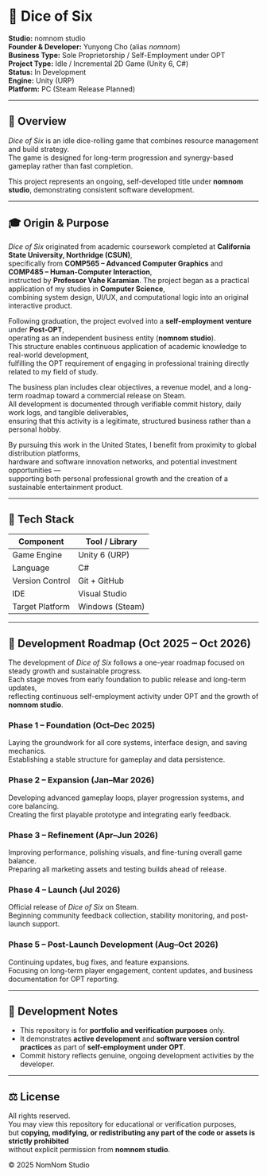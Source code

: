 # 🎲 Dice of Six

**Studio:** nomnom studio  
**Founder & Developer:** Yunyong Cho (alias *nomnom*)  
**Business Type:** Sole Proprietorship / Self-Employment under OPT  
**Project Type:** Idle / Incremental 2D Game (Unity 6, C#)  
**Status:** In Development  
**Engine:** Unity (URP)  
**Platform:** PC (Steam Release Planned)

---

## 🌱 Overview

*Dice of Six* is an idle dice-rolling game that combines resource management and build strategy.  
The game is designed for long-term progression and synergy-based gameplay rather than fast completion.

This project represents an ongoing, self-developed title under **nomnom studio**, demonstrating consistent software development.

---

## 🎓 Origin & Purpose

*Dice of Six* originated from academic coursework completed at **California State University, Northridge (CSUN)**,  
specifically from **COMP565 – Advanced Computer Graphics** and **COMP485 – Human-Computer Interaction**,  
instructed by **Professor Vahe Karamian**. The project began as a practical application of my studies in **Computer Science**,  
combining system design, UI/UX, and computational logic into an original interactive product.

Following graduation, the project evolved into a **self-employment venture** under **Post-OPT**,  
operating as an independent business entity (**nomnom studio**).  
This structure enables continuous application of academic knowledge to real-world development,  
fulfilling the OPT requirement of engaging in professional training directly related to my field of study.

The business plan includes clear objectives, a revenue model, and a long-term roadmap toward a commercial release on Steam.  
All development is documented through verifiable commit history, daily work logs, and tangible deliverables,  
ensuring that this activity is a legitimate, structured business rather than a personal hobby.

By pursuing this work in the United States, I benefit from proximity to global distribution platforms,  
hardware and software innovation networks, and potential investment opportunities —  
supporting both personal professional growth and the creation of a sustainable entertainment product.

---

## 🧰 Tech Stack

| Component | Tool / Library |
|------------|----------------|
| Game Engine | Unity 6 (URP) |
| Language | C# |
| Version Control | Git + GitHub |
| IDE | Visual Studio |
| Target Platform | Windows (Steam) |

---

## 📅 Development Roadmap (Oct 2025 – Oct 2026)

The development of *Dice of Six* follows a one-year roadmap focused on steady growth and sustainable progress.  
Each stage moves from early foundation to public release and long-term updates,  
reflecting continuous self-employment activity under OPT and the growth of **nomnom studio**.


### **Phase 1 – Foundation (Oct–Dec 2025)**
Laying the groundwork for all core systems, interface design, and saving mechanics.  
Establishing a stable structure for gameplay and data persistence.

### **Phase 2 – Expansion (Jan–Mar 2026)**
Developing advanced gameplay loops, player progression systems, and core balancing.  
Creating the first playable prototype and integrating early feedback.

### **Phase 3 – Refinement (Apr–Jun 2026)**
Improving performance, polishing visuals, and fine-tuning overall game balance.  
Preparing all marketing assets and testing builds ahead of release.

### **Phase 4 – Launch (Jul 2026)**
Official release of *Dice of Six* on Steam.  
Beginning community feedback collection, stability monitoring, and post-launch support.

### **Phase 5 – Post-Launch Development (Aug–Oct 2026)**
Continuing updates, bug fixes, and feature expansions.  
Focusing on long-term player engagement, content updates, and business documentation for OPT reporting.

---

## 🧾 Development Notes

- This repository is for **portfolio and verification purposes** only.  
- It demonstrates **active development** and **software version control practices** as part of **self-employment under OPT**.  
- Commit history reflects genuine, ongoing development activities by the developer.

---

## ⚖️ License

All rights reserved.  
You may view this repository for educational or verification purposes,  
but **copying, modifying, or redistributing any part of the code or assets is strictly prohibited**  
without explicit permission from **nomnom studio**.

© 2025 NomNom Studio
